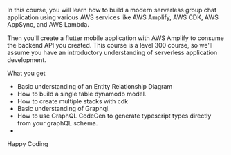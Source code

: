 In this course, you will learn how to build a modern serverless group chat application using various AWS services like AWS Amplify, AWS CDK, AWS AppSync, and AWS Lambda.

Then you'll create a flutter mobile application with AWS Amplify to consume the backend API you created.
This course is a level 300 course, so we'll assume you have an introductory understanding of serverless application development.

What you get
- Basic understanding of an Entity Relationship Diagram
- How to build a single table dynamodb model.
- How to create multiple stacks with cdk
- Basic understanding of Graphql.
- How to use GraphQL CodeGen to generate typescript types directly from your graphQL schema.
- 
Happy Coding 